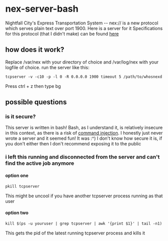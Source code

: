 # nex-server-bash
Nightfall City's Express Transportation System -- nex:// is a new protocol which serves plain text over port 1900. Here is a server for it
Specifications for this protocol (that I didn't make) can be found [here](https://nightfall.city/nex/info/specification.txt)

## how does it work?
Replace /var/nex with your directory of choice and /var/log/nex with your logfile of choice. run the server like this:
```
tcpserver -v -c10 -p -l 0 -R 0.0.0.0 1900 timeout 5 /path/to/whosnexd
```
Press ctrl + z then type bg

## possible questions
### is it secure?
This server is written in bash! Bash, as I understand it, is relatively insecure in this context, as there is a risk of [command injection](https://en.wikipedia.org/wiki/Code_injection).
I honestly just never wrote a server and it seemed fun! It was :^) I don't know how secure it is, if you don't either then I don't recommend exposing it to the public
### i left this running and disconnected from the server and can't find the active job anymore 
#### option one
```
pkill tcpserver
```
This might be uncool if you have another tcpserver process running as that user
#### option two
```
kill $(ps -u youruser | grep tcpserver | awk '{print $1}' | tail -n1)
```
This gets the pid of the latest running tcpserver process and kills it
